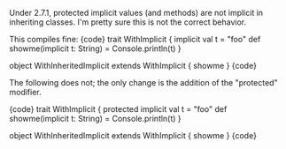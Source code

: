 Under 2.7.1, protected implicit values (and methods) are not implicit in inheriting classes. I'm pretty sure this is not the correct behavior.

This compiles fine:
{code}
trait WithImplicit {
	implicit val t = "foo"
	def showme(implicit t: String) = Console.println(t)
}

object WithInheritedImplicit extends WithImplicit {
	showme
}
{code}

The following does not; the only change is the addition of the "protected" modifier.

{code}
trait WithImplicit {
	protected implicit val t = "foo"
	def showme(implicit t: String) = Console.println(t)
}

object WithInheritedImplicit extends WithImplicit {
 	showme
}
{code}




